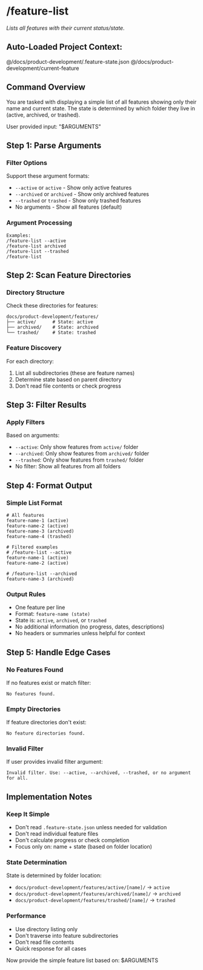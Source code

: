 # /feature-list

*Lists all features with their current status/state.*

## Auto-Loaded Project Context:
@/docs/product-development/.feature-state.json
@/docs/product-development/current-feature

## Command Overview

You are tasked with displaying a simple list of all features showing only their name and current state. The state is determined by which folder they live in (active, archived, or trashed).

User provided input: "$ARGUMENTS"

## Step 1: Parse Arguments

### Filter Options
Support these argument formats:
- `--active` or `active` - Show only active features
- `--archived` or `archived` - Show only archived features  
- `--trashed` or `trashed` - Show only trashed features
- No arguments - Show all features (default)

### Argument Processing
```
Examples:
/feature-list --active
/feature-list archived
/feature-list --trashed
/feature-list
```

## Step 2: Scan Feature Directories

### Directory Structure
Check these directories for features:
```
docs/product-development/features/
├── active/      # State: active
├── archived/    # State: archived
└── trashed/     # State: trashed
```

### Feature Discovery
For each directory:
1. List all subdirectories (these are feature names)
2. Determine state based on parent directory
3. Don't read file contents or check progress

## Step 3: Filter Results

### Apply Filters
Based on arguments:
- `--active`: Only show features from `active/` folder
- `--archived`: Only show features from `archived/` folder
- `--trashed`: Only show features from `trashed/` folder
- No filter: Show all features from all folders

## Step 4: Format Output

### Simple List Format
```
# All features
feature-name-1 (active)
feature-name-2 (active)  
feature-name-3 (archived)
feature-name-4 (trashed)

# Filtered examples
# /feature-list --active
feature-name-1 (active)
feature-name-2 (active)

# /feature-list --archived
feature-name-3 (archived)
```

### Output Rules
- One feature per line
- Format: `feature-name (state)`
- State is: `active`, `archived`, or `trashed`
- No additional information (no progress, dates, descriptions)
- No headers or summaries unless helpful for context

## Step 5: Handle Edge Cases

### No Features Found
If no features exist or match filter:
```
No features found.
```

### Empty Directories
If feature directories don't exist:
```
No feature directories found.
```

### Invalid Filter
If user provides invalid filter argument:
```
Invalid filter. Use: --active, --archived, --trashed, or no argument for all.
```

## Implementation Notes

### Keep It Simple
- Don't read `.feature-state.json` unless needed for validation
- Don't read individual feature files
- Don't calculate progress or check completion
- Focus only on: name + state (based on folder location)

### State Determination
State is determined by folder location:
- `docs/product-development/features/active/[name]/` → `active`
- `docs/product-development/features/archived/[name]/` → `archived`  
- `docs/product-development/features/trashed/[name]/` → `trashed`

### Performance
- Use directory listing only
- Don't traverse into feature subdirectories
- Don't read file contents
- Quick response for all cases

Now provide the simple feature list based on: $ARGUMENTS